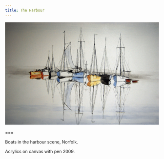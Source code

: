 ```yaml
---
title: The Harbour
---
```


![Harbour](harbour.jpg)

===

Boats in the harbour scene, Norfolk.

Acrylics on canvas with pen 2009.